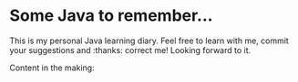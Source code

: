 # Some Java to remember...
This is my personal Java learning diary. Feel free to learn with me, commit your suggestions and :thanks: correct me! Looking forward to it.

Content in the making:
